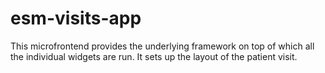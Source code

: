 # esm-visits-app

This microfrontend provides the underlying framework on top of which all the individual widgets are run. It sets up the layout of the patient visit.